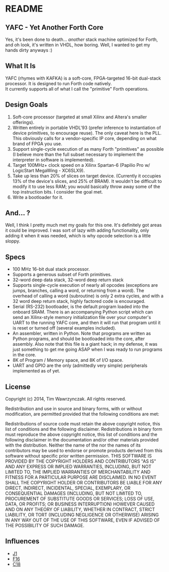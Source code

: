 README
======

YAFC - Yet Another Forth Core
-----------------------------
Yes, it's been done to death... *another* stack machine optimized for Forth, and oh look, it's written in VHDL, how boring.  Well, I wanted to get my hands dirty anyways :)

What It Is
----------
YAFC (rhymes with KAFKA) is a soft-core, FPGA-targeted 16-bit dual-stack processor.  It is designed to run Forth code natively.  
It currently supports all of what I call the "primitive" Forth operations.

Design Goals
------------
1. Soft-core processor (targeted at small Xilinx and Altera's smaller offerings).  
2. Written entirely in portable VHDL'93 (prefer inference to instantiation of device primitives, to encourage reuse).  The only caveat here is the PLL.  This obviously calls for a vendor-specific IP core, depending on what brand of FPGA you use.
3. Support single-cycle execution of as many Forth "primitives" as possible (I believe more than the full subset necessary to implement the interpreter in software is implemented).
4. Target 100MHz+ clock speed on a Xilinx Spartan-6 (Papilio Pro w/ LogicStart MegaWing - XC6SLX9).
5. Take up less than 20% of slices on target device.  (Currently it occupies 13% of the device's slices, and 25% of BRAM).  It wouldn't be difficult to modify it to use less RAM; you would basically throw away some of the top instruction bits.  I consider the goal met.
6. Write a bootloader for it.

And... ?
--------
Well, I think I pretty much met my goals for this one.  It's definitely got areas it could be improved.  I was sort of lazy with adding functionality, only adding it when it was needed, which is why opcode selection is a little sloppy.

Specs
-----
+ 100 MHz 16-bit dual stack processor.
+ Supports a generous subset of Forth primitives.
+ 32-word deep data stack, 32-word deep return stack
+ Supports single-cycle execution of nearly all opcodes (exceptions are jumps, branches, calling a word, or returning from a word).  The overhead of calling a word (subroutine) is only 2 extra cycles, and with a 32 word deep return stack, highly factored code is encouraged.
+ Serial (RS-232) bootloader, is the default program loaded into the onboard SRAM.  There is an accompanying Python script which can send an Xilinx-style memory initialization file over your computer's UART to the running YAFC core, and then it will run that program until it is reset or turned off (several examples included).  
+ An assembler, written in Python.  Note that programs are written as Python programs, and should be bootloaded into the core, after assembly.  Also note that this file is a giant hack; in my defense, it was just something to get me going ASAP when I was ready to run programs in the core.
+ 8K of Program / Memory space, and 8K of I/O space.  
+ UART and GPIO are the only (admittedly very simple) peripherals implemented as of yet.

License
-------
Copyright (c) 2014, Tim Wawrzynczak.
All rights reserved.

Redistribution and use in source and binary forms, with or without modification, are permitted provided that the following conditions are met:

Redistributions of source code must retain the above copyright notice, this list of conditions and the following disclaimer. Redistributions in binary form must reproduce the above copyright notice, this list of conditions and the following disclaimer in the documentation and/or other materials provided with the distribution. Neither the name of the nor the names of its contributors may be used to endorse or promote products derived from this software without specific prior written permission. THIS SOFTWARE IS PROVIDED BY THE COPYRIGHT HOLDERS AND CONTRIBUTORS "AS IS" AND ANY EXPRESS OR IMPLIED WARRANTIES, INCLUDING, BUT NOT LIMITED TO, THE IMPLIED WARRANTIES OF MERCHANTABILITY AND FITNESS FOR A PARTICULAR PURPOSE ARE DISCLAIMED. IN NO EVENT SHALL THE COPYRIGHT HOLDER OR CONTRIBUTORS BE LIABLE FOR ANY DIRECT, INDIRECT, INCIDENTAL, SPECIAL, EXEMPLARY, OR CONSEQUENTIAL DAMAGES (INCLUDING, BUT NOT LIMITED TO, PROCUREMENT OF SUBSTITUTE GOODS OR SERVICES; LOSS OF USE, DATA, OR PROFITS; OR BUSINESS INTERRUPTION) HOWEVER CAUSED AND ON ANY THEORY OF LIABILITY, WHETHER IN CONTRACT, STRICT LIABILITY, OR TORT (INCLUDING NEGLIGENCE OR OTHERWISE) ARISING IN ANY WAY OUT OF THE USE OF THIS SOFTWARE, EVEN IF ADVISED OF THE POSSIBILITY OF SUCH DAMAGE.


Influences
----------
+ [J1](http://excamera.com/sphinx/fpga-j1.html)
+ [F16](http://www.richardhaskell.com/files/forthcoremm.pdf)
+ [C18](http://www.colorforth.com/)
